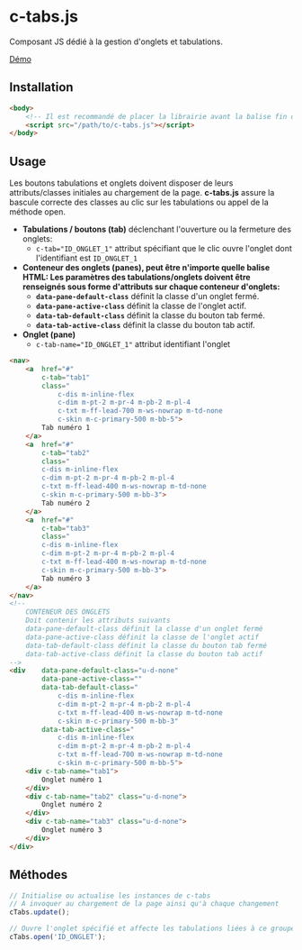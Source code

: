 # c-tabs.js

Composant JS dédié à la gestion d'onglets et tabulations.

[Démo](https://ita-design-system.github.io/c-tabs.js/)

## Installation

```html
<body>
    <!-- Il est recommandé de placer la librairie avant la balise fin de body -->
    <script src="/path/to/c-tabs.js"></script>
</body>
```

## Usage

Les boutons tabulations et onglets doivent disposer de leurs attributs/classes initiales au chargement de la page. **c-tabs.js** assure la bascule correcte des classes au clic sur les tabulations ou appel de la méthode open.

* **Tabulations / boutons (tab)** déclenchant l'ouverture ou la fermeture des onglets:
    * `c-tab="ID_ONGLET_1"` attribut spécifiant que le clic ouvre l'onglet dont l'identifiant est `ID_ONGLET_1`
* **Conteneur des onglets (panes), peut être n'importe quelle balise HTML: Les paramètres des tabulations/onglets doivent être renseignés sous forme d'attributs sur chaque conteneur d'onglets:**
    * **`data-pane-default-class`** définit la classe d'un onglet fermé.
    * **`data-pane-active-class`** définit la classe de l'onglet actif.
    * **`data-tab-default-class`** définit la classe du bouton tab fermé.
    * **`data-tab-active-class`** définit la classe du bouton tab actif.
* **Onglet (pane)**
    * `c-tab-name="ID_ONGLET_1"` attribut identifiant l'onglet


```html
<nav>
    <a  href="#" 
        c-tab="tab1" 
        class="
            c-dis m-inline-flex
            c-dim m-pt-2 m-pr-4 m-pb-2 m-pl-4
            c-txt m-ff-lead-700 m-ws-nowrap m-td-none
            c-skin m-c-primary-500 m-bb-5">
        Tab numéro 1
    </a>
    <a  href="#" 
        c-tab="tab2" 
        class="
        c-dis m-inline-flex
        c-dim m-pt-2 m-pr-4 m-pb-2 m-pl-4
        c-txt m-ff-lead-400 m-ws-nowrap m-td-none
        c-skin m-c-primary-500 m-bb-3">
        Tab numéro 2
    </a>
    <a  href="#" 
        c-tab="tab3" 
        class="
        c-dis m-inline-flex
        c-dim m-pt-2 m-pr-4 m-pb-2 m-pl-4
        c-txt m-ff-lead-400 m-ws-nowrap m-td-none
        c-skin m-c-primary-500 m-bb-3">
        Tab numéro 3
    </a>
</nav>
<!-- 
    CONTENEUR DES ONGLETS
    Doit contenir les attributs suivants
    data-pane-default-class définit la classe d'un onglet fermé
    data-pane-active-class définit la classe de l'onglet actif
    data-tab-default-class définit la classe du bouton tab fermé
    data-tab-active-class définit la classe du bouton tab actif
-->
<div    data-pane-default-class="u-d-none"
        data-pane-active-class=""
        data-tab-default-class="
            c-dis m-inline-flex
            c-dim m-pt-2 m-pr-4 m-pb-2 m-pl-4
            c-txt m-ff-lead-400 m-ws-nowrap m-td-none
            c-skin m-c-primary-500 m-bb-3"
        data-tab-active-class="
            c-dis m-inline-flex
            c-dim m-pt-2 m-pr-4 m-pb-2 m-pl-4
            c-txt m-ff-lead-700 m-ws-nowrap m-td-none
            c-skin m-c-primary-500 m-bb-5">
    <div c-tab-name="tab1">
        Onglet numéro 1
    </div>
    <div c-tab-name="tab2" class="u-d-none">
        Onglet numéro 2
    </div>
    <div c-tab-name="tab3" class="u-d-none">
        Onglet numéro 3
    </div>
</div>
```

## Méthodes

```javascript
// Initialise ou actualise les instances de c-tabs
// A invoquer au chargement de la page ainsi qu'à chaque changement
cTabs.update();

// Ouvre l'onglet spécifié et affecte les tabulations liées à ce groupe d'onglets
cTabs.open('ID_ONGLET');
```
